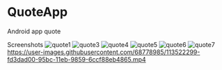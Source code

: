 # QuoteApp
Android app quote

Screenshots
![quote1](https://user-images.githubusercontent.com/68778985/105952825-26f7c680-6098-11eb-9b1c-c4c5fec8b468.jpeg)
![quote3](https://user-images.githubusercontent.com/68778985/105952833-295a2080-6098-11eb-955d-2017dfd13370.jpeg)
![quote4](https://user-images.githubusercontent.com/68778985/105952835-29f2b700-6098-11eb-8987-bfcc00f37e01.jpeg)
![quote5](https://user-images.githubusercontent.com/68778985/105952837-2a8b4d80-6098-11eb-98a7-405d81ad318d.jpeg)
![quote6](https://user-images.githubusercontent.com/68778985/105952840-2b23e400-6098-11eb-8802-dbbc0b1e6b89.jpeg)
![quote7](https://user-images.githubusercontent.com/68778985/105952841-2bbc7a80-6098-11eb-87c6-6985bb871f5a.jpeg)
https://user-images.githubusercontent.com/68778985/113522299-fd3dad00-95bc-11eb-9859-6ccf88eb4865.mp4


